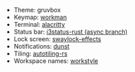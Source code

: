 - Theme: gruvbox
- Keymap: [workman](https://workmanlayout.org/)
- Terminal: [alacritty](https://github.com/alacritty/alacritty)
- Status bar: [i3status-rust (async branch)](https://github.com/greshake/i3status-rust/tree/async)
- Lock screen: [swaylock-effects](https://github.com/mortie/swaylock-effects)
- Notifications: [dunst](https://github.com/dunst-project/dunst)
- Tiling: [autotiling-rs](https://github.com/ammgws/autotiling-rs)
- Workspace names: [workstyle](https://github.com/pierrechevalier83/workstyle)

